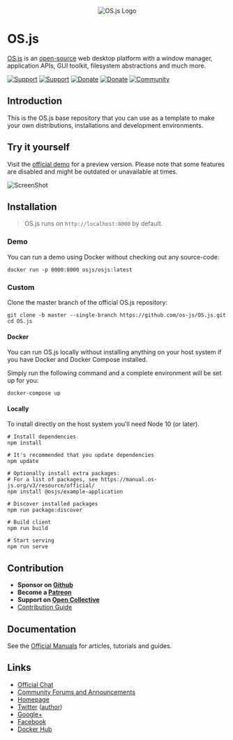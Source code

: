 <p align="center">
  <img alt="OS.js Logo" src="https://raw.githubusercontent.com/os-js/gfx/master/logo-big.png" />
</p>

# OS.js

[OS.js](https://www.os-js.org/) is an [open-source](https://raw.githubusercontent.com/os-js/OS.js/master/LICENSE) web desktop platform with a window manager, application APIs, GUI toolkit, filesystem abstractions and much more.

[![Support](https://img.shields.io/badge/patreon-support-orange.svg)](https://www.patreon.com/user?u=2978551&ty=h&u=2978551)
[![Support](https://img.shields.io/badge/opencollective-donate-red.svg)](https://opencollective.com/osjs)
[![Donate](https://img.shields.io/badge/liberapay-donate-yellowgreen.svg)](https://liberapay.com/os-js/)
[![Donate](https://img.shields.io/badge/paypal-donate-yellow.svg)](https://paypal.me/andersevenrud)
[![Community](https://img.shields.io/badge/join-community-green.svg)](https://community.os-js.org/)

## Introduction

This is the OS.js base repository that you can use as a template to make your own distributions, installations and development environments.

## Try it yourself

Visit the [official demo](https://demo.os-js.org/v3/) for a preview version. Please note that some features are disabled and might be outdated or unavailable at times.

![ScreenShot](https://www.os-js.org/screenshot.png)

## Installation

> OS.js runs on `http://localhost:8000` by default.

### Demo

You can run a demo using Docker without checking out any source-code:

```
docker run -p 8000:8000 osjs/osjs:latest
```

### Custom

Clone the master branch of the official OS.js repository:

```
git clone -b master --single-branch https://github.com/os-js/OS.js.git
cd OS.js
```

#### Docker

You can run OS.js locally without installing anything on your host system if you have Docker and Docker Compose installed.

Simply run the following command and a complete environment will be set up for you:

```
docker-compose up
```

#### Locally

To install directly on the host system you'll need Node 10 (or later).

```
# Install dependencies
npm install

# It's recommended that you update dependencies
npm update

# Optionally install extra packages:
# For a list of packages, see https://manual.os-js.org/v3/resource/official/
npm install @osjs/example-application

# Discover installed packages
npm run package:discover

# Build client
npm run build

# Start serving
npm run serve
```

## Contribution

* **Sponsor on [Github](https://github.com/sponsors/andersevenrud)**
* **Become a [Patreon](https://www.patreon.com/user?u=2978551&ty=h&u=2978551)**
* **Support on [Open Collective](https://opencollective.com/osjs)**
* [Contribution Guide](https://github.com/os-js/OS.js/blob/master/CONTRIBUTING.md)

## Documentation

See the [Official Manuals](https://manual.os-js.org/v3/) for articles, tutorials and guides.

## Links

* [Official Chat](https://gitter.im/os-js/OS.js)
* [Community Forums and Announcements](https://community.os-js.org/)
* [Homepage](https://os-js.org/)
* [Twitter](https://twitter.com/osjsorg) ([author](https://twitter.com/andersevenrud))
* [Google+](https://plus.google.com/b/113399210633478618934/113399210633478618934)
* [Facebook](https://www.facebook.com/os.js.org)
* [Docker Hub](https://hub.docker.com/u/osjs/)
